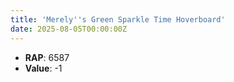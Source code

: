 ```yaml
---
title: 'Merely''s Green Sparkle Time Hoverboard'
date: 2025-08-05T00:00:00Z
---
```

- **RAP**: 6587
- **Value**: -1

